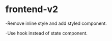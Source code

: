 # frontend-v2

-Remove inline style and add styled component.

-Use hook instead of state component.
